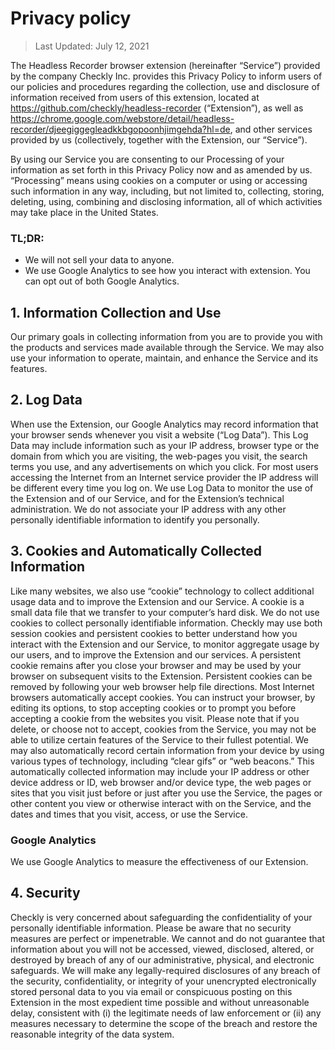 # Privacy policy
> Last Updated: July 12, 2021

The Headless Recorder browser extension (hereinafter “Service”) provided by the company Checkly Inc. provides this Privacy Policy to inform users of our policies and procedures regarding the collection, use and disclosure of information received from users of this extension, located at https://github.com/checkly/headless-recorder (“Extension”), as well as https://chrome.google.com/webstore/detail/headless-recorder/djeegiggegleadkkbgopoonhjimgehda?hl=de, and other services provided by us (collectively, together with the Extension, our “Service”).

By using our Service you are consenting to our Processing of your information as set forth in this Privacy Policy now and as amended by us. “Processing” means using cookies on a computer or using or accessing such information in any way, including, but not limited to, collecting, storing, deleting, using, combining and disclosing information, all of which activities may take place in the United States.

### TL;DR:
  - We will not sell your data to anyone.
  - We use Google Analytics to see how you interact with extension. You can opt out of both Google Analytics.

## 1. Information Collection and Use

Our primary goals in collecting information from you are to provide you with the products and services made available through the Service.
We may also use your information to operate, maintain, and enhance the Service and its features.

## 2. Log Data

When use the Extension, our Google Analytics may record information that your browser sends whenever you visit a website (“Log Data”). This Log Data may include information such as your IP address, browser type or the domain from which you are visiting, the web-pages you visit, the search terms you use, and any advertisements on which you click. For most users accessing the Internet from an Internet service provider the IP address will be different every time you log on. We use Log Data to monitor the use of the Extension and of our Service, and for the Extension’s technical administration. We do not associate your IP address with any other personally identifiable information to identify you personally.

## 3. Cookies and Automatically Collected Information

Like many websites, we also use “cookie” technology to collect additional usage data and to improve the Extension and our Service. A cookie is a small data file that we transfer to your computer’s hard disk. We do not use cookies to collect personally identifiable information. Checkly may use both session cookies and persistent cookies to better understand how you interact with the Extension and our Service, to monitor aggregate usage by our users, and to improve the Extension and our services. A persistent cookie remains after you close your browser and may be used by your browser on subsequent visits to the Extension. Persistent cookies can be removed by following your web browser help file directions. Most Internet browsers automatically accept cookies. You can instruct your browser, by editing its options, to stop accepting cookies or to prompt you before accepting a cookie from the websites you visit. Please note that if you delete, or choose not to accept, cookies from the Service, you may not be able to utilize certain features of the Service to their fullest potential.
We may also automatically record certain information from your device by using various types of technology, including “clear gifs” or “web beacons.” This automatically collected information may include your IP address or other device address or ID, web browser and/or device type, the web pages or sites that you visit just before or just after you use the Service, the pages or other content you view or otherwise interact with on the Service, and the dates and times that you visit, access, or use the Service.

### Google Analytics
We use Google Analytics to measure the effectiveness of our Extension.

## 4. Security
Checkly is very concerned about safeguarding the confidentiality of your personally identifiable information. Please be aware that no security measures are perfect or impenetrable. We cannot and do not guarantee that information about you will not be accessed, viewed, disclosed, altered, or destroyed by breach of any of our administrative, physical, and electronic safeguards. We will make any legally-required disclosures of any breach of the security, confidentiality, or integrity of your unencrypted electronically stored personal data to you via email or conspicuous posting on this Extension in the most expedient time possible and without unreasonable delay, consistent with (i) the legitimate needs of law enforcement or (ii) any measures necessary to determine the scope of the breach and restore the reasonable integrity of the data system.

